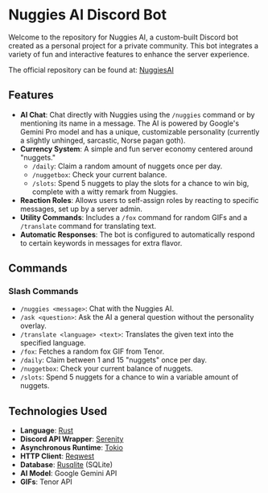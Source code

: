 # Nuggies AI Discord Bot

Welcome to the repository for Nuggies AI, a custom-built Discord bot created as a personal project for a private community. This bot integrates a variety of fun and interactive features to enhance the server experience.

The official repository can be found at: [NuggiesAI](https://github.com/Wisteria-Princess/NuggiesAI)

## Features

- **AI Chat**: Chat directly with Nuggies using the `/nuggies` command or by mentioning its name in a message. The AI is powered by Google's Gemini Pro model and has a unique, customizable personality (currently a slightly unhinged, sarcastic, Norse pagan goth).
- **Currency System**: A simple and fun server economy centered around "nuggets."
  - `/daily`: Claim a random amount of nuggets once per day.
  - `/nuggetbox`: Check your current balance.
  - `/slots`: Spend 5 nuggets to play the slots for a chance to win big, complete with a witty remark from Nuggies.
- **Reaction Roles**: Allows users to self-assign roles by reacting to specific messages, set up by a server admin.
- **Utility Commands**: Includes a `/fox` command for random GIFs and a `/translate` command for translating text.
- **Automatic Responses**: The bot is configured to automatically respond to certain keywords in messages for extra flavor.

## Commands

### Slash Commands

- `/nuggies <message>`: Chat with the Nuggies AI.
- `/ask <question>`: Ask the AI a general question without the personality overlay.
- `/translate <language> <text>`: Translates the given text into the specified language.
- `/fox`: Fetches a random fox GIF from Tenor.
- `/daily`: Claim between 1 and 15 "nuggets" once per day.
- `/nuggetbox`: Check your current balance of nuggets.
- `/slots`: Spend 5 nuggets for a chance to win a variable amount of nuggets.

## Technologies Used

- **Language**: [Rust](https://www.rust-lang.org/)
- **Discord API Wrapper**: [Serenity](https://github.com/serenity-rs/serenity)
- **Asynchronous Runtime**: [Tokio](https://tokio.rs/)
- **HTTP Client**: [Reqwest](https://docs.rs/reqwest/latest/reqwest/)
- **Database**: [Rusqlite](https://github.com/rusqlite/rusqlite) (SQLite)
- **AI Model**: Google Gemini API
- **GIFs**: Tenor API